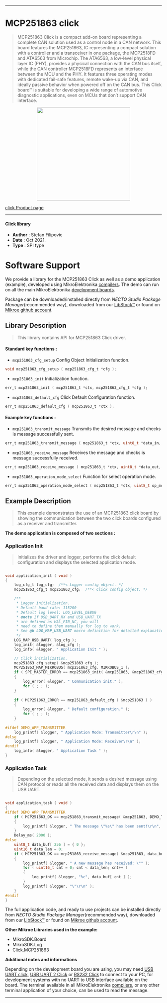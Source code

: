 
---
# MCP251863 click

> MCP251863 Click is a compact add-on board representing a complete CAN solution used as a control node in a CAN network. This board features the MCP251863, IC representing a compact solution with a controller and a transceiver in one package, the MCP2518FD and ATA6563 from Microchip. The ATA6563, a low-level physical layer IC (PHY), provides a physical connection with the CAN bus itself, while the CAN controller MCP2518FD represents an interface between the MCU and the PHY. It features three operating modes with dedicated fail-safe features, remote wake-up via CAN, and ideally passive behavior when powered off on the CAN bus. This Click board™ is suitable for developing a wide range of automotive diagnostic applications, even on MCUs that don’t support CAN interface.

<p align="center">
  <img src="https://download.mikroe.com/images/click_for_ide/mcp251863_click.png" height=300px>
</p>

[click Product page](https://www.mikroe.com/mcp251863-click)

---


#### Click library

- **Author**        : Stefan Filipovic
- **Date**          : Oct 2021.
- **Type**          : SPI type


# Software Support

We provide a library for the MCP251863 Click
as well as a demo application (example), developed using MikroElektronika
[compilers](https://www.mikroe.com/necto-studio).
The demo can run on all the main MikroElektronika [development boards](https://www.mikroe.com/development-boards).

Package can be downloaded/installed directly from *NECTO Studio Package Manager*(recommended way), downloaded from our [LibStock&trade;](https://libstock.mikroe.com) or found on [Mikroe github account](https://github.com/MikroElektronika/mikrosdk_click_v2/tree/master/clicks).

## Library Description

> This library contains API for MCP251863 Click driver.

#### Standard key functions :

- `mcp251863_cfg_setup` Config Object Initialization function.
```c
void mcp251863_cfg_setup ( mcp251863_cfg_t *cfg );
```

- `mcp251863_init` Initialization function.
```c
err_t mcp251863_init ( mcp251863_t *ctx, mcp251863_cfg_t *cfg );
```

- `mcp251863_default_cfg` Click Default Configuration function.
```c
err_t mcp251863_default_cfg ( mcp251863_t *ctx );
```

#### Example key functions :

- `mcp251863_transmit_message` Transmits the desired message and checks is message successfully sent.
```c
err_t mcp251863_transmit_message ( mcp251863_t *ctx, uint8_t *data_in, uint16_t data_len );
```

- `mcp251863_receive_message` Receives the message and checks is message successfully received.
```c
err_t mcp251863_receive_message ( mcp251863_t *ctx, uint8_t *data_out, uint16_t *data_len );
```

- `mcp251863_operation_mode_select` Function for select operation mode.
```c
err_t mcp251863_operation_mode_select ( mcp251863_t *ctx, uint8_t op_mode );
```

## Example Description

> This example demonstrates the use of an MCP251863 click board by showing
the communication between the two click boards configured as a receiver and transmitter.

**The demo application is composed of two sections :**

### Application Init

> Initializes the driver and logger, performs the click default configuration and displays the selected application mode.

```c

void application_init ( void )
{
    log_cfg_t log_cfg;  /**< Logger config object. */
    mcp251863_cfg_t mcp251863_cfg;  /**< Click config object. */

    /** 
     * Logger initialization.
     * Default baud rate: 115200
     * Default log level: LOG_LEVEL_DEBUG
     * @note If USB_UART_RX and USB_UART_TX 
     * are defined as HAL_PIN_NC, you will 
     * need to define them manually for log to work. 
     * See @b LOG_MAP_USB_UART macro definition for detailed explanation.
     */
    LOG_MAP_USB_UART( log_cfg );
    log_init( &logger, &log_cfg );
    log_info( &logger, " Application Init " );

    // Click initialization.
    mcp251863_cfg_setup( &mcp251863_cfg );
    MCP251863_MAP_MIKROBUS( mcp251863_cfg, MIKROBUS_1 );
    if ( SPI_MASTER_ERROR == mcp251863_init( &mcp251863, &mcp251863_cfg ) )
    {
        log_error( &logger, " Communication init." );
        for ( ; ; );
    }
    
    if ( MCP251863_ERROR == mcp251863_default_cfg ( &mcp251863 ) )
    {
        log_error( &logger, " Default configuration." );
        for ( ; ; );
    }
    
#ifdef DEMO_APP_TRANSMITTER
    log_printf( &logger, " Application Mode: Transmitter\r\n" );
#else
    log_printf( &logger, " Application Mode: Receiver\r\n" );
#endif
    log_info( &logger, " Application Task " );
}

```

### Application Task

> Depending on the selected mode, it sends a desired message using CAN protocol or reads all the received data and displays them on the USB UART.

```c

void application_task ( void )
{
#ifdef DEMO_APP_TRANSMITTER
    if ( MCP251863_OK == mcp251863_transmit_message( &mcp251863, DEMO_TEXT_MESSAGE, strlen( DEMO_TEXT_MESSAGE ) ) )
    {
        log_printf( &logger, " The message \"%s\" has been sent!\r\n", ( char * ) DEMO_TEXT_MESSAGE );
    }
    Delay_ms( 2000 );
#else
    uint8_t data_buf[ 256 ] = { 0 };
    uint16_t data_len = 0;
    if ( MCP251863_OK == mcp251863_receive_message( &mcp251863, data_buf, &data_len ) )
    {
        log_printf( &logger, " A new message has received: \"" );
        for ( uint16_t cnt = 0; cnt < data_len; cnt++ )
        {
            log_printf( &logger, "%c", data_buf[ cnt ] );
        }
        log_printf( &logger, "\"\r\n" );
    }
#endif
}

```

The full application code, and ready to use projects can be installed directly from *NECTO Studio Package Manager*(recommended way), downloaded from our [LibStock&trade;](https://libstock.mikroe.com) or found on [Mikroe github account](https://github.com/MikroElektronika/mikrosdk_click_v2/tree/master/clicks).

**Other Mikroe Libraries used in the example:**

- MikroSDK.Board
- MikroSDK.Log
- Click.MCP251863

**Additional notes and informations**

Depending on the development board you are using, you may need
[USB UART click](http://shop.mikroe.com/usb-uart-click),
[USB UART 2 Click](http://shop.mikroe.com/usb-uart-2-click) or
[RS232 Click](http://shop.mikroe.com/rs232-click) to connect to your PC, for
development systems with no UART to USB interface available on the board. The
terminal available in all MikroElektronika
[compilers](http://shop.mikroe.com/compilers), or any other terminal application
of your choice, can be used to read the message.

---
